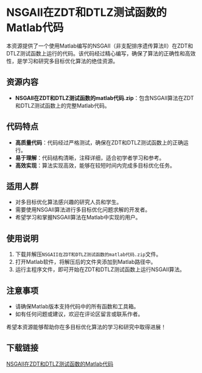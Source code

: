 # NSGAII在ZDT和DTLZ测试函数的Matlab代码

本资源提供了一个使用Matlab编写的NSGAII（非支配排序遗传算法II）在ZDT和DTLZ测试函数上运行的代码。该代码经过精心编写，确保了算法的正确性和高效性，是学习和研究多目标优化算法的绝佳资源。

## 资源内容

- **NSGAII在ZDT和DTLZ测试函数的matlab代码.zip**：包含NSGAII算法在ZDT和DTLZ测试函数上的完整Matlab代码。

## 代码特点

- **高质量代码**：代码经过严格测试，确保在ZDT和DTLZ测试函数上的正确运行。
- **易于理解**：代码结构清晰，注释详细，适合初学者学习和参考。
- **高效实现**：算法实现高效，能够在较短时间内完成多目标优化任务。

## 适用人群

- 对多目标优化算法感兴趣的研究人员和学生。
- 需要使用NSGAII算法进行多目标优化问题求解的开发者。
- 希望学习和掌握NSGAII算法在Matlab中实现的用户。

## 使用说明

1. 下载并解压`NSGAII在ZDT和DTLZ测试函数的matlab代码.zip`文件。
2. 打开Matlab软件，将解压后的文件夹添加到Matlab路径中。
3. 运行主程序文件，即可开始在ZDT和DTLZ测试函数上运行NSGAII算法。

## 注意事项

- 请确保Matlab版本支持代码中的所有函数和工具箱。
- 如有任何问题或建议，欢迎在评论区留言或联系作者。

希望本资源能够帮助你在多目标优化算法的学习和研究中取得进展！

## 下载链接

[NSGAII在ZDT和DTLZ测试函数的Matlab代码](https://pan.quark.cn/s/114394be2b13)
